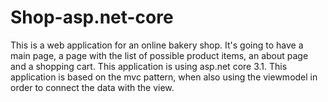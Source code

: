 # Shop-asp.net-core
This is a web application for an online bakery shop.
It's going to have a main page, a page with the list of possible product items, an about page and a shopping cart. 
This application is using asp.net core 3.1.
This application is based on the mvc pattern, when also using the viewmodel in order to connect the data with the view.
